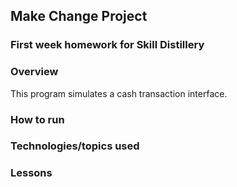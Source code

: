 ## Make Change Project

### First week homework for Skill Distillery

### Overview

This program simulates a cash transaction interface.

###  How to run

### Technologies/topics used

### Lessons

